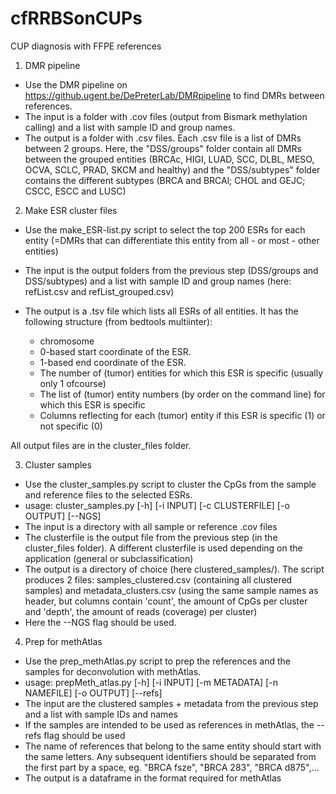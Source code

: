 # cfRRBSonCUPs
CUP diagnosis with FFPE references

1. DMR pipeline
- Use the DMR pipeline on https://github.ugent.be/DePreterLab/DMRpipeline to find DMRs between references.
- The input is a folder with .cov files (output from Bismark methylation calling) and a list with sample ID and group names.
- The output is a folder with .csv files. Each .csv file is a list of DMRs between 2 groups. Here, the "DSS/groups" folder contain all DMRs between the grouped entities (BRCAc, HIGI, LUAD, SCC, DLBL, MESO, OCVA, SCLC, PRAD, SKCM and healthy) and the "DSS/subtypes" folder contains the different subtypes (BRCA and BRCAl; CHOL and GEJC; CSCC, ESCC and LUSC)

2. Make ESR cluster files
- Use the make_ESR-list.py script to select the top 200 ESRs for each entity (=DMRs that can differentiate this entity from all - or most - other entities)
- The input is the output folders from the previous step (DSS/groups and DSS/subtypes) and a list with sample ID and group names (here: refList.csv and refList_grouped.csv)
- The output is a .tsv file which lists all ESRs of all entities. It has the following structure (from bedtools multiinter):

    * chromosome
    * 0-based start coordinate of the ESR.
    * 1-based end coordinate of the ESR.
    * The number of (tumor) entities for which this ESR is specific (usually only 1 ofcourse)
    * The list of (tumor) entity numbers (by order on the command line) for which this ESR is specific
    * Columns reflecting for each (tumor) entity if this ESR is specific (1) or not specific (0)

All output files are in the cluster_files folder.

3. Cluster samples
- Use the cluster_samples.py script to cluster the CpGs from the sample and reference files to the selected ESRs.
- usage: cluster_samples.py [-h] [-i INPUT] [-c CLUSTERFILE]
                          [-o OUTPUT] [--NGS]
- The input is a directory with all sample or reference .cov files
- The clusterfile is the output file from the previous step (in the cluster_files folder). A different clusterfile is used depending on the application (general or subclassification)
- The output is a directory of choice (here clustered_samples/). The script produces 2 files: samples_clustered.csv (containing all clustered samples) and metadata_clusters.csv (using the same sample names as header, but columns contain 'count', the amount of CpGs per cluster and 'depth', the amount of reads (coverage) per cluster)
- Here the --NGS flag should be used.

4. Prep for methAtlas

- Use the prep_methAtlas.py script to prep the references and the samples for deconvolution with methAtlas.
- usage: prepMeth_atlas.py [-h] [-i INPUT] [-m METADATA] [-n NAMEFILE]
                          [-o OUTPUT] [--refs]  
- The input are the clustered samples + metadata from the previous step and a list with sample IDs and names
- If the samples are intended to be used as references in methAtlas, the --refs flag should be used
- The name of references that belong to the same entity should start with the same letters. Any subsequent identifiers should be separated from the first part by a space, eg. "BRCA fsze", "BRCA 283", "BRCA d875",...
- The output is a dataframe in the format required for methAtlas
